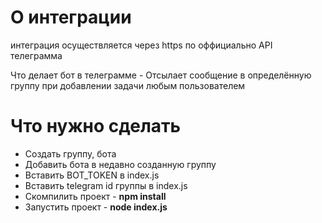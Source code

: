 # О интеграции

интеграция осуществляется через https по оффициально API телеграмма

Что делает бот в телеграмме - Отсылает сообщение в определённую группу при добавлении задачи любым пользователем

# Что нужно сделать
- Создать группу, бота
- Добавить бота в недавно созданную группу
- Вставить BOT_TOKEN в index.js
- Вставить telegram id группы в index.js
- Скомпилить проект - **npm install**
- Запустить проект - **node index.js**

